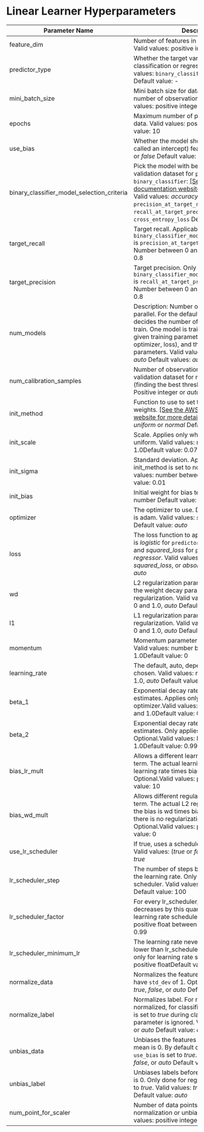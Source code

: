 # Linear Learner Hyperparameters<a name="ll_hyperparameters"></a>


| Parameter Name | Description | 
| --- | --- | 
| feature\_dim |  Number of features in input data\. Required\. Valid values: positive integer Default value: \-  | 
| predictor\_type |  Whether the target variable is binary classification or regression\. Required\. Valid values: `binary_classifier` or *regressor* Default value: \-  | 
| mini\_batch\_size |  Mini batch size for data iterator, consisting of number of observations per mini batch\. Valid values: positive integer Default value: 1000  | 
| epochs |  Maximum number of passes over the training data\. Valid values: positive integer Default value: 10  | 
| use\_bias |  Whether the model should include bias \(also called an intercept\) feature\. Valid values: *true* or *false* Default value: *true*  | 
| binary\_classifier\_model\_selection\_criteria |  Pick the model with best criteria from the validation dataset for `predictor_type` `binary_classifier`: [\[See the AWS documentation website for more details\]](http://docs.aws.amazon.com/sagemaker/latest/dg/ll_hyperparameters.html) Valid values: *accuracy*, *f1*, `precision_at_target_recall`, `recall_at_target_precision`, `cross_entropy_loss` Default value: *accuracy*  | 
| target\_recall |  Target recall\. Applicable only if `binary_classifier_model_selection_criteria` is `precision_at_target_recall`\. Valid values: Number between 0 and 1\.0 Default value: 0\.8  | 
| target\_precision |  Target precision\. Only applicable if `binary_classifier_model_selection_criteria` is `recall_at_target_precision`\. Valid values: Number between 0 and 1\.0 Default value: 0\.8  | 
| num\_models |  Description: Number of models to train in parallel\. For the default *auto*, the algorithm decides the number of parallel models to train\. One model is trained according to the given training parameter \(regularization, optimizer, loss\), and the rest by close parameters\. Valid values: positive integer or *auto* Default values: *auto*  | 
| num\_calibration\_samples |  Number of observations to use from the validation dataset for model calibration \(finding the best threshold\)\. Valid values: Positive integer or *auto* Default value: *auto*  | 
| init\_method |  Function to use to set the initial model weights\. [\[See the AWS documentation website for more details\]](http://docs.aws.amazon.com/sagemaker/latest/dg/ll_hyperparameters.html) Valid values: *uniform* or *normal* Default value: *uniform*  | 
| init\_scale | Scale\. Applies only when init\_method is set to uniform\. Valid values: numbers \-1\.0 and 1\.0Default value: 0\.07 | 
| init\_sigma | Standard deviation\. Applies only when init\_method is set to normal\. Optional\.Valid values: number between 0 and 1Default value: 0\.01 | 
| init\_bias |  Initial weight for bias term\. Valid values: number Default value: 0  | 
| optimizer | The optimizer to use\. Default setting for auto is adam\. Valid values: *sgd*, *adam*, or *auto*\. Default value: *auto* | 
| loss |  The loss function to apply\. The default *auto* is *logistic* for `predictor_type` *binary\_classifier* and *squared\_loss* for `predictor_type` *regressor*\. Valid values: *logistic*, *squared\_loss*, or *absolute\_loss* Default value: *auto*  | 
| wd |  L2 regularization parameter\. In other words, the weight decay parameter\. Use 0 for no L2 regularization\. Valid values: number between 0 and 1\.0, *auto* Default value: *auto*  | 
| l1 |  L1 regularization parameter\. Use 0 for no L1 regularization\.  Valid values: number between 0 and 1\.0, *auto* Default value: *auto*  | 
| momentum | Momentum parameter of the sgd optimizer\. Valid values: number between 0 and 1\.0Default value: 0 | 
| learning\_rate | The default, auto, depends on the optimizer chosen\. Valid values: number between 0 and 1\.0, *auto* Default value: *auto* | 
| beta\_1 | Exponential decay rate for first moment estimates\. Applies only when adam optimizer\.Valid values: number between 0 and 1\.0Default value: 0\.9 | 
| beta\_2 | Exponential decay rate for second moment estimates\. Only applies for adam optimizer\. Optional\.Valid values: Number between 0 and 1\.0Default value: 0\.999 | 
| bias\_lr\_mult | Allows a different learning rate for the bias term\. The actual learning rate for the bias is learning rate times bias\_lr\_mult\. Optional\.Valid values: positive floatDefault value: 10 | 
| bias\_wd\_mult | Allows different regularization for the bias term\. The actual L2 regularization weight for the bias is wd times bias\_wd\_mult\. By default there is no regularization on the bias term\. Optional\.Valid values: positive floatDefault value: 0 | 
| use\_lr\_scheduler |  If true, uses a scheduler for the learning rate\. Valid values: \(*true* or *false*\)\. Default value: *true*  | 
| lr\_scheduler\_step |  The number of steps between decreases of the learning rate\. Only applies to learning rate scheduler\. Valid values: positive integer Default value: 100  | 
| lr\_scheduler\_factor | For every lr\_scheduler\_step, the learning rate decreases by this quantity\. Applies only for learning rate scheduler\. OptionalValid values: positive float between 0 and 1Default value: 0\.99 | 
| lr\_scheduler\_minimum\_lr | The learning rate never decreases to a value lower than lr\_scheduler\_minimum\_lr\. Applies only for learning rate scheduler\.Valid values: positive floatDefault values: 0\.00001 | 
| normalize\_data | Normalizes the features before training to have `std_dev` of 1\. Optional\. Valid values: *true*, *false*, or *auto* Default value: *true* | 
| normalize\_label | Normalizes label\. For regression, the label is normalized, for classification, it is not\. If this is set to *true* during classification, this parameter is ignored\. Valid values: *true*, *false*, or *auto* Default value: *auto* | 
| unbias\_data | Unbiases the features before training so the mean is 0\. By default data is unbiased if `use_bias` is set to *true*\. Valid values: *true*, *false*, or *auto* Default value: *auto* | 
| unbias\_label | Unbiases labels before training so the mean is 0\. Only done for regrssion if `use_bias` is set to *true*\. Valid values: *true*, *false*, or *auto* Default value: *auto* | 
| num\_point\_for\_scaler | Number of data points to use for calcuating normalization or unbiasing of terms\. Valid values: positive integer Default value: 10,000 | 